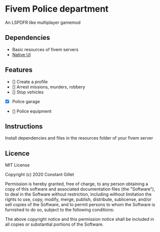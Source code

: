 # Fivem Police department
An LSPDFR like multiplayer gamemod

## Dependencies
- Basic resources of fivem servers
- [Native UI](https://github.com/FrazzIe/NativeUILua "Google's Homepage")


## Features
- [] Create a profile
- [] Arrest missions, murders, robbery
- [] Stop vehicles
- [x] Police garage
- [] Police equipment

## Instructions

Install dependencies and files in the resources folder of your fivem server

## Licence

MIT License

Copyright (c) 2020 Constant Gillet

Permission is hereby granted, free of charge, to any person obtaining a copy
of this software and associated documentation files (the "Software"), to deal
in the Software without restriction, including without limitation the rights
to use, copy, modify, merge, publish, distribute, sublicense, and/or sell
copies of the Software, and to permit persons to whom the Software is
furnished to do so, subject to the following conditions:

The above copyright notice and this permission notice shall be included in all
copies or substantial portions of the Software.
